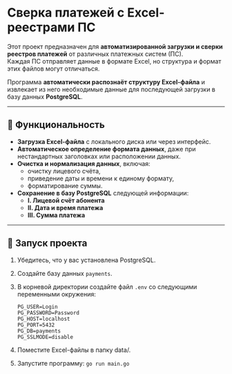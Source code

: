 # Сверка платежей с Excel-реестрами ПС

Этот проект предназначен для **автоматизированной загрузки и сверки реестров платежей** от различных платежных систем (ПС).  
Каждая ПС отправляет данные в формате Excel, но структура и формат этих файлов могут отличаться.

Программа **автоматически распознаёт структуру Excel-файла** и извлекает из него необходимые данные для последующей загрузки в базу данных **PostgreSQL**.

---

## 🔧 Функциональность

- **Загрузка Excel-файла** с локального диска или через интерфейс.
- **Автоматическое определение формата данных**, даже при нестандартных заголовках или расположении данных.
- **Очистка и нормализация данных**, включая:
   - очистку лицевого счёта,
   - приведение даты и времени к единому формату,
   - форматирование суммы.
- **Сохранение в базу PostgreSQL** следующей информации:
   - **I. Лицевой счёт абонента**
   - **II. Дата и время платежа**
   - **III. Сумма платежа**

---

## 🚀 Запуск проекта

1. Убедитесь, что у вас установлена PostgreSQL.
2. Создайте базу данных `payments`.
3. В корневой директории создайте файл `.env` со следующими переменными окружения:

   ```env
   PG_USER=Login
   PG_PASSWORD=Password
   PG_HOST=localhost
   PG_PORT=5432
   PG_DB=payments
   PG_SSLMODE=disable

4. Поместите Excel-файлы в папку data/.
5. Запустите программу:
   `go run main.go `
   


